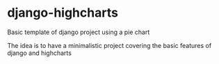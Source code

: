 django-highcharts
=================

Basic template of django project using a pie chart

The idea is to have a minimalistic project covering the basic features of django and highcharts
